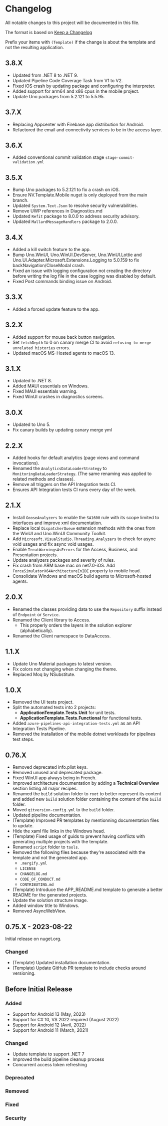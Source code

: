 ﻿# Changelog
All notable changes to this project will be documented in this file.

The format is based on [Keep a Changelog](http://keepachangelog.com/en/1.0.0/)

Prefix your items with `(Template)` if the change is about the template and not the resulting application.

## 3.8.X
- Updated from .NET 8 to .NET 9.
- Updated Pipeline Code Coverage Task from V1 to V2.
- Fixed iOS crash by updating package and configuring the interpreter.
- Added support for arm64 and x86 cpus in the mobile project.
- Update Uno packages from 5.2.121 to 5.5.95.

## 3.7.X
- Replacing Appcenter with Firebase app distribution for Android.
- Refactored the email and connectivity services to be in the access layer.

## 3.6.X
- Added conventional commit validation stage `stage-commit-validation.yml`

## 3.5.X
- Bump Uno packages to 5.2.121 to fix a crash on iOS.
- Ensure NV.Template.Mobile nuget is only deployed from the main branch.
- Updated `System.Text.Json` to resolve security vulnerabilities.
- Remove UWP references in Diagnostics.md
- Updated `Refit` package to 8.0.0 to address security advisory.
- Updated `MallardMessageHandlers` package to 2.0.0.

## 3.4.X
- Added a kill switch feature to the app.
- Bump Uno.WinUI, Uno.WinUI.DevServer, Uno.WinUI.Lottie and Uno.UI.Adapter.Microsoft.Extensions.Logging to 5.0.159 to fix backNavigation/CloseModal crash.
- Fixed an issue with logging configuration not creating the directory before writing the log file in the case logging was disabled by default.
- Fixed Post commands binding issue on Android.

## 3.3.X
- Added a forced update feature to the app.

## 3.2.X
- Added support for mouse back button navigation.
- Set `fetchDepth` to 0 on canary merge CI to avoid `refusing to merge unrelated histories` errors.
- Updated macOS MS-Hosted agents to macOS 13.

## 3.1.X
- Updated to .NET 8.
- Added MAUI essentials on Windows.
- Fixed MAUI essentials warning.
- Fixed WinUI crashes in diagnostics screens.

## 3.0.X
- Updated to Uno 5.
- Fix canary builds by updating canary merge yml

## 2.2.X
- Added hooks for default analytics (page views and command invocations).
- Renamed the `AnalyticsDataLoaderStrategy` to `MonitoringDataLoaderStrategy`. (The same renaming was applied to related methods and classes).
- Remove all triggers on the API Integration tests CI.
- Ensures API Integration tests CI runs every day of the week.

## 2.1.X
- Install `GooseAnalyzers` to enable the `SA1600` rule with its scope limited to interfaces and improve xml documentation.
- Replace local `DispatcherQueue` extension methods with the ones from the WinUI and Uno.WinUI Community Toolkit.
- Add `Microsoft.VisualStudio.Threading.Analyzers` to check for async void usages and fix async void usages.
- Enable `TreatWarningsAsErrors` for the Access, Business, and Presentation projects.
- Update analyzers packages and severity of rules.
- Fix crash from ARM base mac on net7.0-iOS. Add `ForceSimulatorX64ArchitectureInIDE` property to mobile head.
- Consolidate Windows and macOS build agents to Microsoft-hosted agents.

## 2.0.X
- Renamed the classes providing data to use the `Repository` suffix instead of `Endpoint` or `Service`.
- Renamed the Client library to Access.
  - This properly orders the layers in the solution explorer (alphabetically).
- Renamed the Client namespace to DataAccess.

## 1.1.X
- Update Uno Material packages to latest version.
- Fix colors not changing when changing the theme.
- Replaced Moq by NSubstitute.

## 1.0.X
- Removed the UI tests project.
- Split the automated tests into 2 projects: 
  - **ApplicationTemplate.Tests.Unit** for unit tests.
  - **ApplicationTemplate.Tests.Functional** for functional tests.
- Added `azure-pipelines-api-integration-tests.yml` as an API Integration Tests Pipeline.
- Removed the installation of the mobile dotnet workloads for pipelines test steps.

## 0.76.X
* Removed deprecated info.plist keys.
* Removed unused and deprecated package.
* Fixed WinUI app always being in French.
* Improved architecture documentation by adding a **Technical Overview** section listing all major recipes.
* Renamed the `build` solution folder to `root` to better represent its content and added new `build` solution folder containing the content of the `build` folder.
* Moved `gitversion-config.yml` to the `build` folder.
* Updated pipeline documentation.
* (Template) Improved PR templates by mentionning documentation files to update.
* Hide the xaml file links in the Windows head.
* (Template) Fixed usage of guids to prevent having conflicts with generating multiple projects with the template.
* Renamed `script` folder to `tools`.
* Removed the following files because they're associated with the template and not the generated app.
  - `.mergify.yml`
  - `LICENSE`
  - `CHANGELOG.md`
  - `CODE_OF_CONDUCT.md`
  - `CONTRIBUTING.md`
* (Template) Introduce the APP_README.md template to generate a better README for the generated projects.
* Update the solution structure image.
* Added window title to Windows.
* Removed AsyncWebView.

## 0.75.X - 2023-08-22
Initial release on nuget.org.

### Changed
* (Template) Updated installation documentation.
* (Template) Update GitHub PR template to include checks around versioning.

## Before Initial Release

### Added
* Support for Android 13 (May, 2023)
* Support for C# 10, VS 2022 required (August 2022)
* Support for Android 12 (Avril, 2022)
* Support for Android 11 (March, 2021)

### Changed
* Update template to support .NET 7
* Improved the build pipeline cleanup process
* Concurrent access token refreshing

### Deprecated

### Removed

### Fixed

### Security
